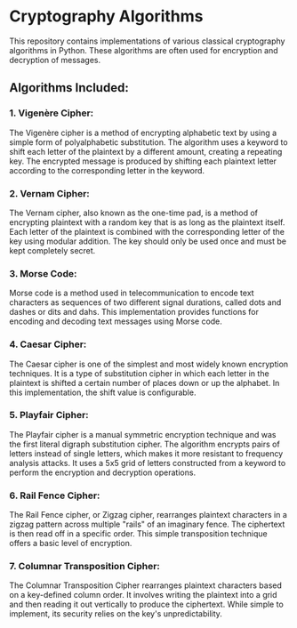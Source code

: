 # Cryptography Algorithms

This repository contains implementations of various classical cryptography algorithms in Python. These algorithms are often used for encryption and decryption of messages.

## Algorithms Included:

### 1. Vigenère Cipher:
The Vigenère cipher is a method of encrypting alphabetic text by using a simple form of polyalphabetic substitution. The algorithm uses a keyword to shift each letter of the plaintext by a different amount, creating a repeating key. The encrypted message is produced by shifting each plaintext letter according to the corresponding letter in the keyword.

### 2. Vernam Cipher:
The Vernam cipher, also known as the one-time pad, is a method of encrypting plaintext with a random key that is as long as the plaintext itself. Each letter of the plaintext is combined with the corresponding letter of the key using modular addition. The key should only be used once and must be kept completely secret.

### 3. Morse Code:
Morse code is a method used in telecommunication to encode text characters as sequences of two different signal durations, called dots and dashes or dits and dahs. This implementation provides functions for encoding and decoding text messages using Morse code.

### 4. Caesar Cipher:
The Caesar cipher is one of the simplest and most widely known encryption techniques. It is a type of substitution cipher in which each letter in the plaintext is shifted a certain number of places down or up the alphabet. In this implementation, the shift value is configurable.

### 5. Playfair Cipher:
The Playfair cipher is a manual symmetric encryption technique and was the first literal digraph substitution cipher. The algorithm encrypts pairs of letters instead of single letters, which makes it more resistant to frequency analysis attacks. It uses a 5x5 grid of letters constructed from a keyword to perform the encryption and decryption operations.

### 6. Rail Fence Cipher:
The Rail Fence cipher, or Zigzag cipher, rearranges plaintext characters in a zigzag pattern across multiple "rails" of an imaginary fence. The ciphertext is then read off in a specific order. This simple transposition technique offers a basic level of encryption.

### 7. Columnar Transposition Cipher:
The Columnar Transposition Cipher rearranges plaintext characters based on a key-defined column order. It involves writing the plaintext into a grid and then reading it out vertically to produce the ciphertext. While simple to implement, its security relies on the key's unpredictability.

